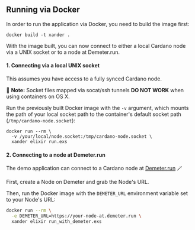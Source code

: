 ## Running via Docker

In order to run the application via Docker, you need to build the image first:

```
docker build -t xander .
```

With the image built, you can now connect to either a local Cardano node via a UNIX socket or to a node at Demeter.run.

#### 1. Connecting via a local UNIX socket

This assumes you have access to a fully synced Cardano node.

🚨 **Note:** Socket files mapped via socat/ssh tunnels **DO NOT WORK** when using containers on OS X.

Run the previously built Docker image with the `-v` argument, which mounts the path of your local socket path to 
the container's default socket path (`/tmp/cardano-node.socket`):

```
docker run --rm \
  -v /your/local/node.socket:/tmp/cardano-node.socket \
  xander elixir run.exs
```

#### 2. Connecting to a node at Demeter.run

The demo application can connect to a Cardano node at [Demeter.run](https://demeter.run/) 🪄 

First, create a Node on Demeter and grab the Node's URL.

Then, run the Docker image with the `DEMETER_URL` environment variable set to your Node's URL:

```bash
docker run --rm \
  -e DEMETER_URL=https://your-node-at.demeter.run \
  xander elixir run_with_demeter.exs
```